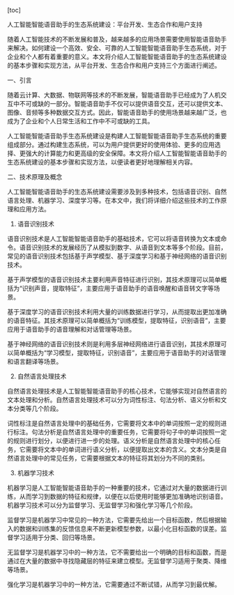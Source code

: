 
[toc]                    
                
                
人工智能智能语音助手的生态系统建设：平台开发、生态合作和用户支持

随着人工智能技术的不断发展和普及，越来越多的应用场景需要使用智能语音助手来解决。如何建设一个高效、安全、可靠的人工智能智能语音助手生态系统，对于企业和个人都有着重要的意义。本文将介绍人工智能智能语音助手的生态系统建设的基本步骤和实现方法，从平台开发、生态合作和用户支持三个方面进行阐述。

一、引言

随着云计算、大数据、物联网等技术的不断发展，智能语音助手已经成为了人机交互中不可或缺的一部分。智能语音助手不仅可以提供语音交互，还可以提供文本、图像、音频等多种数据交互方式。因此，智能语音助手的使用场景越来越广泛，也成为了企业和个人日常生活和工作中不可或缺的工具。

人工智能智能语音助手生态系统建设是构建人工智能智能语音助手生态系统的重要组成部分。通过构建生态系统，可以为用户提供更好的使用体验、更多的应用选择、更强大的计算能力和更高级的安全保障。本文将介绍人工智能智能语音助手的生态系统建设的基本步骤和实现方法，以便读者更好地理解相关内容。

二、技术原理及概念

人工智能智能语音助手的生态系统建设需要涉及到多种技术，包括语音识别、自然语言处理、机器学习、深度学习等。在本文中，我们将详细介绍这些技术的工作原理和应用方法。

1. 语音识别技术

语音识别技术是人工智能智能语音助手的基础技术，它可以将语音转换为文本或命令。语音识别技术的发展经历了从模拟到数字、从语音到文本等多个阶段。目前，常见的语音识别技术包括基于声学模型、基于深度学习和基于神经网络的语音识别技术。

基于声学模型的语音识别技术主要利用声音特征进行识别，其技术原理可以简单概括为“识别声音，提取特征”，主要应用于语音助手的语音唤醒和语音转文字等场景。

基于深度学习的语音识别技术利用大量的训练数据进行学习，从而提取出更加准确的语音特征。其技术原理可以简单概括为“训练模型，提取特征，识别语音”，主要应用于语音助手的语音理解和对话管理等场景。

基于神经网络的语音识别技术则是利用多层神经网络进行语音识别，其技术原理可以简单概括为“学习模型，提取特征，识别语音”，主要应用于语音助手的对话管理和语言翻译等场景。

2. 自然语言处理技术

自然语言处理技术是人工智能智能语音助手的核心技术，它能够实现对自然语言的文本处理和分析。自然语言处理技术可以分为词性标注、句法分析、语义分析和文本分类等几个阶段。

词性标注是自然语言处理中的基础任务，它需要将文本中的单词按照一定的规则进行标注。句法分析是自然语言处理中的重要任务，它需要将句子中的单词按照一定的规则进行划分，以便进行进一步的处理。语义分析是自然语言处理中的核心任务，它需要将文本中的单词进行语义分析，以便提取出文本的含义。文本分类是自然语言处理中的常见任务，它需要根据文本的特征将其划分为不同的类别。

3. 机器学习技术

机器学习是人工智能智能语音助手的一种重要的技术，它通过对大量的数据进行训练，从而学习到数据的特征和规律，以便在以后使用时能够更加准确地识别语音。机器学习技术可以分为监督学习、无监督学习和强化学习等几个阶段。

监督学习是机器学习中常见的一种方法，它需要先给出一个目标函数，然后根据输入的数据和训练集的反馈信息来不断更新模型参数，以最小化目标函数的误差。监督学习适用于分类、回归等场景。

无监督学习是机器学习中的一种方法，它不需要给出一个明确的目标和函数，而是通过在大量的数据中寻找隐藏层的特征来建立模型。无监督学习适用于聚类、降维等场景。

强化学习是机器学习中的一种方法，它需要通过不断试错，从而学习到最优解。

